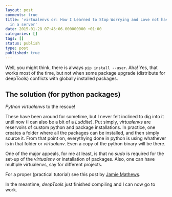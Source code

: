 ```yaml
---
layout: post
comments: true
title: 'virtualenvs or: How I Learned to Stop Worrying and Love not having sudo powers
  in a server'
date: 2015-01-28 07:45:06.000000000 +01:00
categories: []
tags: []
status: publish
type: post
published: true
---
```


Well, you might think, there is always `pip install --user`. Aha! Yes, that works most of the time, but not when some package upgrade (distribute for deepTools) conflicts with globally installed packages.

## The solution (for python packages)

_Python virtualenvs_ to the rescue!

These have been around for sometime, but I never felt inclined to dig into it until now (I can also be a bit of a _Luddite_). Put simply, _virtualenvs_ are reservoirs of custom python and package installations. In practice, one creates a folder where all the packages can be installed, and then simply source it. From that point on, everythying done in python is using whathever is in that folder or _virtualenv_. Even a copy of the python binary will be there.

One of the major appeals, for me at least, is that no _sudo_ is required for the set-up of the _virtualenv_ or installation of packages. Also, one can have multiple virtualenvs, say for different projects.

For a proper (practical tutorial) see this post by [Jamie Mathews][0].

In the meantime, _deepTools_ just finished compiling and I can now go to work.

[0]: http://www.dabapps.com/blog/introduction-to-pip-and-virtualenv-python/
